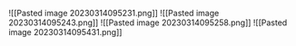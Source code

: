 ![[Pasted image 20230314095231.png]]
![[Pasted image 20230314095243.png]]
![[Pasted image 20230314095258.png]]
![[Pasted image 20230314095431.png]]
